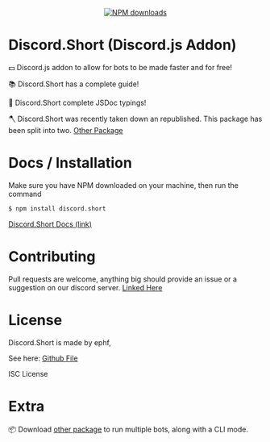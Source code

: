<div align="center">
  <p>
    <a href="https://www.npmjs.com/package/discord.short"><img src="https://img.shields.io/npm/dt/discord.short.svg?maxAge=3600" alt="NPM downloads" /></a>
  </p>
</div>

# Discord.Short (Discord.js Addon)

💵 Discord.js addon to allow for bots to be made faster and for free!

📚 Discord.Short has a complete guide!

🔎 Discord.Short complete JSDoc typings!

🪓 Discord.Short was recently taken down an republished. This package has been split into two. [Other Package](https://npmjs.com/package/discord.short-multirun)

# Docs / Installation

Make sure you have NPM downloaded on your machine, then run the command

```bash
$ npm install discord.short
```

[Discord.Short Docs (link)](https://ephf.gitbook.io/discord-short/)

# Contributing

Pull requests are welcome, anything big should provide an issue or a suggestion on our discord server. [Linked Here](https://discord.gg/QctNVtJGU5)

# License

Discord.Short is made by ephf,

See here: [Github File](https://github.com/ephf/discord.short/blob/main/license)

ISC License

# Extra

📦 Download [other package](https://npmjs.com/package/discord.short-multirun) to run multiple bots, along with a CLI mode.
